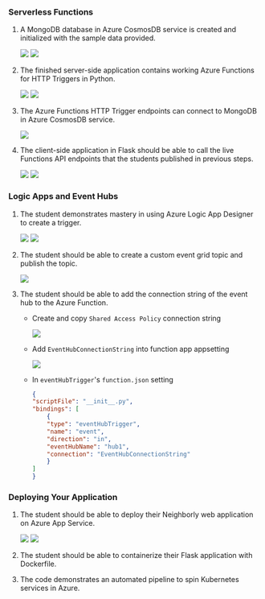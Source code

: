 ### Serverless Functions

1. A MongoDB database in Azure CosmosDB service is created and initialized with the sample data provided.

    <img src='solution_images/mongodb1-advertisements.png'>

    <img src='solution_images/mongodb2-posts.png'>

2. The finished server-side application contains working Azure Functions for HTTP Triggers in Python.

    <img src='solution_images/functionapp-url.png'>
    <img src='solution_images/functionapp-endpoints.png'>

3. The Azure Functions HTTP Trigger endpoints can connect to MongoDB in Azure CosmosDB service.

    <img src='solution_images/functionapp-getAdvertisements.png'>

4. The client-side application in Flask should be able to call the live Functions API endpoints that the students published in previous steps.

    <img src='solution_images/client-side2.png'>

    <img src='solution_images/client-side0.png'>


### Logic Apps and Event Hubs

1. The student demonstrates mastery in using Azure Logic App Designer to create a trigger.

    <img src='solution_images/logicapp-sendgrid1.png'>

    <img src='solution_images/logicapp-sendgrid2.png'>

2. The student should be able to create a custom event grid topic and publish the topic.


    <img src='solution_images/eventhubtrigger1.png'>

3. The student should be able to add the connection string of the event hub to the Azure Function.

    - Create and copy `Shared Access Policy` connection string

        <img src='solution_images/eventhubtrigger2.png'>

    - Add `EventHubConnectionString` into function app appsetting

        <img src='solution_images/eventhubtrigger3.png'>

    - In `eventHubTrigger`'s `function.json` setting

        ```json
        {
        "scriptFile": "__init__.py",
        "bindings": [
            {
            "type": "eventHubTrigger",
            "name": "event",
            "direction": "in",
            "eventHubName": "hub1", 
            "connection": "EventHubConnectionString"
            }
        ]
        }
        ```

### Deploying Your Application

1. The student should be able to deploy their Neighborly web application on Azure App Service.

    <img src='solution_images/client-side1.png'>

    <img src='solution_images/client-side3.png'>

2. The student should be able to containerize their Flask application with Dockerfile.

3. The code demonstrates an automated pipeline to spin Kubernetes services in Azure.